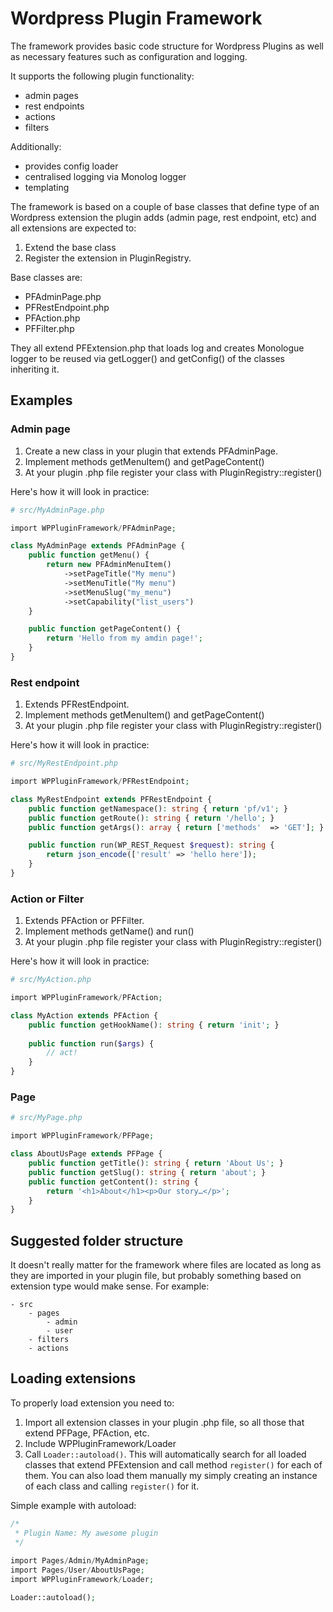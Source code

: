 # Wordpress Plugin Framework
The framework provides basic code structure for Wordpress Plugins as well as necessary features such as configuration and logging. 

It supports the following plugin functionality:
- admin pages
- rest endpoints
- actions
- filters

Additionally:
- provides config loader
- centralised logging via Monolog logger
- templating

The framework is based on a couple of base classes that define type of an Wordpress extension the plugin adds (admin page, rest endpoint, etc) and all extensions are expected to:
1. Extend the base class
2. Register the extension in PluginRegistry.

Base classes are:
- PFAdminPage.php
- PFRestEndpoint.php
- PFAction.php
- PFFilter.php

They all extend PFExtension.php that loads log and creates Monologue logger to be reused via getLogger() and getConfig() of the classes inheriting it.

## Examples
### Admin page

1. Create a new class in your plugin that extends PFAdminPage.
2. Implement methods getMenuItem() and getPageContent()
3. At your plugin .php file register your class with PluginRegistry::register()

Here's how it will look in practice:
```php
# src/MyAdminPage.php

import WPPluginFramework/PFAdminPage;

class MyAdminPage extends PFAdminPage {
	public function getMenu() {
		return new PFAdminMenuItem()
			->setPageTitle("My menu")
			->setMenuTitle("My menu")
			->setMenuSlug("my_menu")
			->setCapability("list_users")
	}

	public function getPageContent() {
		return 'Hello from my amdin page!';
	}
}
```

### Rest endpoint
1. Extends PFRestEndpoint.
2. Implement methods getMenuItem() and getPageContent()
3. At your plugin .php file register your class with PluginRegistry::register()

Here's how it will look in practice:
```php
# src/MyRestEndpoint.php

import WPPluginFramework/PFRestEndpoint;

class MyRestEndpoint extends PFRestEndpoint {
	public function getNamespace(): string { return 'pf/v1'; }
    public function getRoute(): string { return '/hello'; }
    public function getArgs(): array { return ['methods'  => 'GET']; }

    public function run(WP_REST_Request $request): string {
    	return json_encode(['result' => 'hello here']);
    }
}
```

### Action or Filter
1. Extends PFAction or PFFilter.
2. Implement methods getName() and run()
3. At your plugin .php file register your class with PluginRegistry::register()

Here's how it will look in practice:
```php
# src/MyAction.php

import WPPluginFramework/PFAction;

class MyAction extends PFAction {
	public function getHookName(): string { return 'init'; }
    
    public function run($args) {
    	// act!
    }
}
```

### Page
```php
# src/MyPage.php

import WPPluginFramework/PFPage;

class AboutUsPage extends PFPage {
	public function getTitle(): string { return 'About Us'; }
    public function getSlug(): string { return 'about'; }
    public function getContent(): string {
        return '<h1>About</h1><p>Our story…</p>';
    }
}
```

## Suggested folder structure

It doesn't really matter for the framework where files are located as long as they are imported in your plugin file, but probably something based on extension type would make sense. For example:
```
- src
	- pages
		- admin
		- user
	- filters
	- actions
```

## Loading extensions

To properly load extension you need to:
1. Import all extension classes in your plugin .php file, so all those that extend PFPage, PFAction, etc.
2. Include WPPluginFramework/Loader
3. Call `Loader::autoload()`. This will automatically search for all loaded classes that extend PFExtension and call method `register()` for each of them. You can also load them manually my simply creating an instance of each class and calling `register()` for it.

Simple example with autoload:
```php
/*
 * Plugin Name: My awesome plugin
 */
  
import Pages/Admin/MyAdminPage;
import Pages/User/AboutUsPage;
import WPPluginFramework/Loader;

Loader::autoload();

```